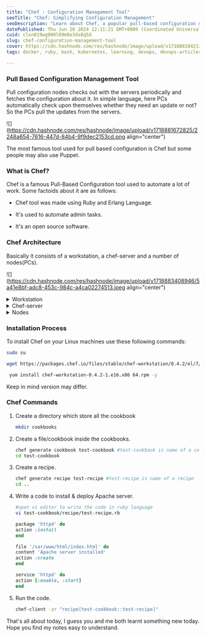 ```yaml
---
title: "Chef : Configuration Management Tool"
seoTitle: "Chef: Simplifying Configuration Management"
seoDescription: "Learn about Chef, a popular pull-based configuration management tool used to automate administrative tasks."
datePublished: Thu Jun 20 2024 12:11:21 GMT+0000 (Coordinated Universal Time)
cuid: clxn819wg000l09m8e3ds8q5d
slug: chef-configuration-management-tool
cover: https://cdn.hashnode.com/res/hashnode/image/upload/v1718881042139/ec924856-d603-4ead-b9c5-f28b489948d2.png
tags: docker, ruby, bash, kubernetes, learning, devops, devops-articles, configuration-management, devopscommunity

---
```


### Pull Based Configuration Management Tool

Pull configuration nodes checks out with the servers periodically and fetches the configuration about it. In simple language, here PCs automatically check upon themselves whether they need an update or not? So the PCs pull the updates from the servers.

![](https://cdn.hashnode.com/res/hashnode/image/upload/v1718881672825/2248a654-7616-447d-84b4-9f9dec2153cd.png align="center")

The most famous tool used for pull based configuration is Chef but some people may also use Puppet.

### What is Chef?

Chef is a famous Pull-Based Configuration tool used to automate a lot of work. Some factoids about it are as follows:

* Chef tool was made using Ruby and Erlang Language.
    
* It's used to automate admin tasks.
    
* It's an open source software.
    

### Chef Architecture

Basically it consists of a workstation, a chef-server and a number of nodes(PCs).

![](https://cdn.hashnode.com/res/hashnode/image/upload/v1718883408946/5a41e8bf-adc8-453c-984c-a4ca02274513.jpeg align="center")

<details data-node-type="hn-details-summary"><summary>Workstation</summary><div data-type="detailsContent">It consists of cookbooks, recipes and some other already installed files. On workstation we write our code in Ruby language on Linux. Recipes are files in which our code is written and is saved as recipe.rb where '.rb' is for ruby. These recipes are stored in a cookbook and multiple cookbook are stored in a folder called cookbooks.</div></details><details data-node-type="hn-details-summary"><summary>Chef-server</summary><div data-type="detailsContent">In order to push updates on to the chef-server from workstation we use a command called as Knife. Our cookbook is also stored in chef servers.</div></details><details data-node-type="hn-details-summary"><summary>Nodes</summary><div data-type="detailsContent">Different nodes consists of chef-client and ohai. Here, Ohai term is used to call a space or a database which has all the information, specifications &amp; minute configuration about the node. Chef-Client is a tool which first checks whether the thing is already present in the node or not by asking Ohai and if not, then chef-client helps to bring the code or the updates from the servers to nodes.</div></details>

### Installation Process

To install Chef on your Linux machines use these following commands:

```bash
sudo su
```

```bash
wget https://packages.chef.io/files/stable/chef-workstation/0.4.2/el/7/chef-workstation-0.4.2-1.el6.x86_64.rpm
```

```bash
 yum install chef-workstation-0.4.2-1.e16.x86 64.rpm -y
```

Keep in mind version may differ.

### Chef Commands

1. Create a directory which store all the cookbook
    
    ```bash
    mkdir cookbooks
    ```
    
2. Create a file/cookbook inside the cookbooks.
    
    ```bash
    chef generate cookbook test-cookbook #test-cookbook is name of a cookbook
    cd test-cookbook
    ```
    
3. Create a recipe.
    
    ```bash
    chef generate recipe test-recipe #test-recipe is name of a recipe
    cd ..
    ```
    
4. Write a code to install & deploy Apache server.
    
    ```bash
    #open vi editor to write the code in ruby language
    vi test-cookbook/recipe/test-recipe.rb
    ```
    
    ```ruby
    package 'httpd' do
    action :install
    end
    
    file '/var/www/html/index.html' do
    content 'Apache server installed'
    action :create
    end
    
    service 'httpd' do
    action [:enable, :start]
    end
    ```
    
5. Run the code.
    
    ```bash
    chef-client -zr "recipe[test-cookbook::test-recipe]"
    ```
    

That's all about today, I guess you and me both learnt something new today. Hope you find my notes easy to understand.